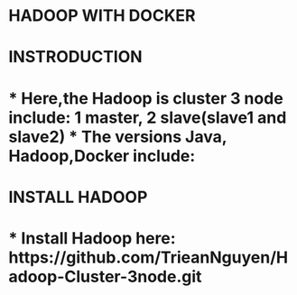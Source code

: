 # HADOOP WITH DOCKER
<h1>INSTRODUCTION<h1>
* Here,the Hadoop is cluster 3 node include: 1 master, 2 slave(slave1 and slave2)
* The versions Java, Hadoop,Docker include:
<h1>INSTALL HADOOP<h1>
* Install Hadoop here: https://github.com/TrieanNguyen/Hadoop-Cluster-3node.git
